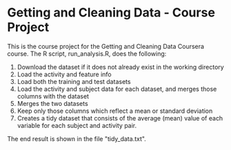 # Getting and Cleaning Data - Course Project

This is the course project for the Getting and Cleaning Data Coursera course. The R script, run_analysis.R, does the following:

1. Download the dataset if it does not already exist in the working directory
2. Load the activity and feature info
3. Load both the training and test datasets
4. Load the activity and subject data for each dataset, and merges those columns with the dataset
5. Merges the two datasets
6. Keep only those columns which reflect a mean or standard deviation
7. Creates a tidy dataset that consists of the average (mean) value of each variable for each subject and activity pair.

The end result is shown in the file "tidy_data.txt".